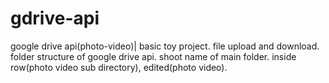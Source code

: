 # gdrive-api
google drive api(photo-video)| basic toy project. file upload and download. folder structure of google drive api. shoot name of main folder. inside row(photo video sub directory), edited(photo video).  
